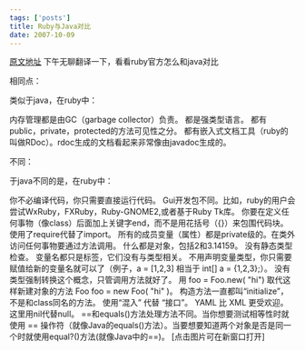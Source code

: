 ```yaml
--- 
tags: ['posts']
title: Ruby与Java对比
date: 2007-10-09
---
```

<a HREF="http://www.ruby-lang.org/en/documentation/ruby-from-other-languages/to-ruby-from-java/">原文地址</a>
下午无聊翻译一下，看看ruby官方怎么和java对比
<!--more-->
相同点：

类似于java，在ruby中：

内存管理都是由GC（garbage collector）负责。
都是强类型语言。
都有public，private，protected的方法可见性之分。
都有嵌入式文档工具（ruby的叫做RDoc）。rdoc生成的文档看起来非常像由javadoc生成的。

不同：

于java不同的是，在ruby中：

你不必编译代码，你只需要直接运行代码。
Gui开发包不同。比如，ruby的用户会尝试WxRuby，FXRuby，Ruby-GNOME2,或者基于Ruby Tk库。
你要在定义任何事物（像class）后面加上关键字end，而不是用花括号（{}）来包围代码块。
使用了require代替了import。
所有的成员变量（属性）都是private级的。在类外访问任何事物要通过方法调用。
什么都是对象，包括2和3.14159。
没有静态类型检查。
变量名都只是标签，它们没有与类型相关。
不用声明变量类型，你只需要赋值给新的变量名就可以了（例子，a = [1,2,3] 相当于 int[] a = {1,2,3};）。
没有类型强制转换这个概念，只管调用方法就好了。
用 foo = Foo.new( "hi") 取代这样新建对象的方法 Foo foo = new Foo( "hi" )。
构造方法一直都叫“initialize”，不是和class同名的方法。
使用“混入” 代替 “接口”。
YAML 比 XML 更受欢迎。
这里用nil代替null。
==和equals()方法处理方法不同。当你想要测试相等性时就使用 == 操作符（就像Java的equals()方法）。当要想要知道两个对象是否是同一个时就使用equal?()方法(就像Java中的==)。 [点击图片可在新窗口打开]
